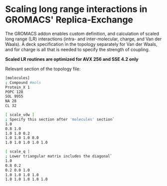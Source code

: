 # Scaling long range interactions in GROMACS' Replica-Exchange

The GROMACS addon enables custom definition, and calculation of scaled long range (LR) interactions (intra- and inter-molecular, charge, and Van der Waals). A deck specification in the topology separately for Van der Waals, and for charge is all that is needed to specify the strength of coupling.

**Scaled LR routines are optimized for AVX 256 and SSE 4.2 only**

Relevant section of the topology file:
```sh
[molecules]
; Compound #mols
Protein_X 1
POPC 128
SOL 9955
NA 28
CL 32

[ scale_vdw ]
; Specify this section after 'molecules' section`
1.0
0.8 1.0
1.0 1.0 0.2
1.0 1.0 1.0 0.0
1.0 1.0 1.0 1.0 1.0

[ scale_q ]
; Lower triangular matrix includes the diagonal`
1.0
0.8 0.2
0.2 0.0 1.0
1.0 1.0 1.0 1.0
1.0 1.0 1.0 1.0 1.0
```
